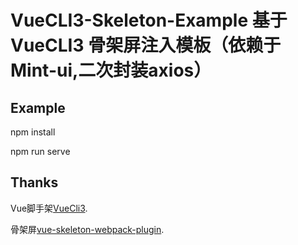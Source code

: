 
# VueCLI3-Skeleton-Example 基于VueCLI3 骨架屏注入模板（依赖于Mint-ui,二次封装axios）

## Example

npm install

npm run serve

## Thanks

Vue脚手架[VueCli3](https://cli.vuejs.org/zh/).

骨架屏[vue-skeleton-webpack-plugin](https://github.com/lavas-project/vue-skeleton-webpack-plugin).